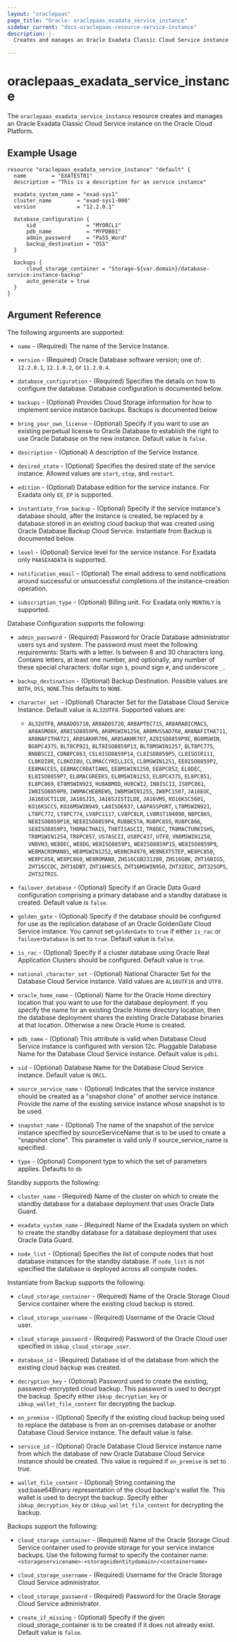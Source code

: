 ```yaml
---
layout: "oraclepaas"
page_title: "Oracle: oraclepaas_exadata_service_instance"
sidebar_current: "docs-oraclepaas-resource-service-instance"
description: |-
  Creates and manages an Oracle Exadata Classic Cloud Service instance on the Oracle Cloud Platform.

---
```


# oraclepaas\_exadata\_service\_instance

The `oraclepaas_exadata_service_instance` resource creates and manages an Oracle Exadata Classic Cloud Service instance on the Oracle Cloud Platform.

## Example Usage

```hcl
resource "oraclepaas_exadata_service_instance" "default" {
  name        = "EXATEST01"
  description = "This is a description for an service instance"

  exadata_system_name = "exad-sys1"
  cluster_name        = "exad-sys1-000"
  version             = "12.2.0.1"

  database_configuration {
      sid                = "MYORCL1"
      pdb_name           = "MYPDB01"
      admin_password     = "Pa55_Word"
      backup_destination = "OSS"
  }

  backups {
      cloud_storage_container = "Storage-${var.domain}/database-service-instance-backup"
      auto_generate = true
  }
}
```

## Argument Reference

The following arguments are supported:

* `name` - (Required) The name of the Service Instance.

* `version` - (Required) Oracle Database software version; one of: `12.2.0.1`, `12.1.0.2`, or `11.2.0.4`.

* `database_configuration` - (Required) Specifies the details on how to configure the database. Database configuration is documented below.

* `backups` - (Optional) Provides Cloud Storage information for how to implement service instance backups. Backups is documented below

* `bring_your_own_license` - (Optional) Specify if you want to use an existing perpetual license to Oracle Database to establish the right to use Oracle Database on the new instance.
Default value is `false`.

* `description` - (Optional) A description of the Service Instance.

* `desired_state` - (Optional) Specifies the desired state of the service instance. Allowed values are `start`, `stop`,
and `restart`.

* `edition` - (Optional) Database edition for the service instance. For Exadata only `EE_EP` is supported.

* `instantiate_from_backup` - (Optional) Specify if the service instance's database should, after the instance is created, be replaced by a database
stored in an existing cloud backup that was created using Oracle Database Backup Cloud Service. Instantiate from Backup is documented below.

* `level` - (Optional) Service level for the service instance. For Exadata only `PAASEXADATA` is supported.

* `notification_email` - (Optional)  The email address to send notifications around successful or unsuccessful completions of the instance-creation operation.

* `subscription_type` - (Optional) Billing unit. For Exadata only `MONTHLY` is supported.


Database Configuration supports the following:

* `admin_password` - (Required) Password for Oracle Database administrator users sys and system. The password must meet the following requirements: Starts with a letter. Is between 8 and 30 characters long. Contains letters, at least one number, and optionally, any number of these special characters: dollar sign `$`, pound sign `#`, and underscore `_`.

* `backup_destination` - (Optional) Backup Destination. Possible values are `BOTH`, `OSS`, `NONE`.This defaults to `NONE`.

* `character_set` - (Optional) Character Set for the Database Cloud Service Instance. Default value is `AL32UTF8`. Supported values are:

  - `AL32UTF8`, `AR8ADOS710`, `AR8ADOS720`, `AR8APTEC715`, `AR8ARABICMACS`, `AR8ASMO8X`, `AR8ISO8859P6`, `AR8MSWIN1256`, `AR8MUSSAD768`, `AR8NAFITHA711`, `AR8NAFITHA721`, `AR8SAKHR706`, `AR8SAKHR707`, `AZ8ISO8859P9E`, `BG8MSWIN`, `BG8PC437S`, `BLT8CP921`, `BLT8ISO8859P13`, `BLT8MSWIN1257`, `BLT8PC775`, `BN8BSCII`, `CDN8PC863`, `CEL8ISO8859P14`, `CL8ISO8859P5`, `CL8ISOIR111`, `CL8KOI8R`, `CL8KOI8U`, `CL8MACCYRILLICS`, `CL8MSWIN1251`, `EE8ISO8859P2`, `EE8MACCES`, `EE8MACCROATIANS`, `EE8MSWIN1250`, `EE8PC852`, `EL8DEC`, `EL8ISO8859P7`, `EL8MACGREEKS`, `EL8MSWIN1253`, `EL8PC437S`, `EL8PC851`, `EL8PC869`, `ET8MSWIN923`, `HU8ABMOD`, `HU8CWI2`, `IN8ISCII`, `IS8PC861`, `IW8ISO8859P8`, `IW8MACHEBREWS`, `IW8MSWIN1255`, `IW8PC1507`, `JA16EUC`, `JA16EUCTILDE`, `JA16SJIS`, `JA16SJISTILDE`, `JA16VMS`, `KO16KSC5601`, `KO16KSCCS`, `KO16MSWIN949`, `LA8ISO6937`, `LA8PASSPORT`, `LT8MSWIN921`, `LT8PC772`, `LT8PC774`, `LV8PC1117`, `LV8PC8LR`, `LV8RST104090`, `N8PC865`, `NE8ISO8859P10`, `NEE8ISO8859P4`, `RU8BESTA`, `RU8PC855`, `RU8PC866`, `SE8ISO8859P3`, `TH8MACTHAIS`, `TH8TISASCII`, `TR8DEC`, `TR8MACTURKISHS`, `TR8MSWIN1254`, `TR8PC857`, `US7ASCII`, `US8PC437`, `UTF8`, `VN8MSWIN1258`, `VN8VN3`, `WE8DEC`, `WE8DG`, `WE8ISO8859P1`, `WE8ISO8859P15`, `WE8ISO8859P9`, `WE8MACROMAN8S`, `WE8MSWIN1252`, `WE8NCR4970`, `WE8NEXTSTEP`, `WE8PC850`, `WE8PC858`, `WE8PC860`, `WE8ROMAN8`, `ZHS16CGB231280`, `ZHS16GBK`, `ZHT16BIG5`, `ZHT16CCDC`, `ZHT16DBT`, `ZHT16HKSCS`, `ZHT16MSWIN950`, `ZHT32EUC`, `ZHT32SOPS`, `ZHT32TRIS`.

* `failover_database` - (Optional) Specify if an Oracle Data Guard configuration comprising a primary database and a standby database is created.
Default value is `false`.

* `golden_gate` - (Optional) Specify if the database should be configured for use as the replication database of an Oracle GoldenGate Cloud Service instance.
You cannot set `goldenGate` to `true` if either `is_rac` or `failoverDatabase` is set to `true`. Default value is `false`.

* `is_rac` - (Optional) Specify if a cluster database using Oracle Real Application Clusters should be configured.
Default value is `true`.

* `national_character_set` - (Optional) National Character Set for the Database Cloud Service instance. Valid values are `AL16UTF16` and `UTF8`.

* `oracle_home_name` - (Optional) Name for the Oracle Home directory location that you want to use for the database deployment. If you specify the name for an existing Oracle Home directory location, then the database deployment shares the existing Oracle Database binaries at that location. Otherwise a new Oracle Home is created.

* `pdb_name` - (Optional) This attribute is valid when Database Cloud Service instance is configured with version 12c. Pluggable Database Name for the Database Cloud Service instance. Default value is `pdb1`.

* `sid` - (Optional) Database Name for the Database Cloud Service instance. Default value is `ORCL`.

* `source_service_name` - (Optional) Indicates that the service instance should be created as a "snapshot clone" of another service instance. Provide the name of the existing service instance whose snapshot is to be used.

* `snapshot_name` - (Optional) The name of the snapshot of the service instance specified by sourceServiceName that is to be used to create a "snapshot clone". This parameter is valid only if source_service_name is specified.

* `type` - (Optional) Component type to which the set of parameters applies. Defaults to `db`


Standby supports the following:

* `cluster_name` - (Required) Name of the cluster on which to create the standby database for a database deployment that uses Oracle Data Guard.

* `exadata_system_name` - (Required) Name of the Exadata system on which to create the standby database for a database deployment that uses Oracle Data Guard.

* `node_list` - (Optional) Specifies the list of compute nodes that host database instances for the standby database. If `node_list` is not specified the database is deployed across all compute nodes.


Instantiate from Backup supports the following:

* `cloud_storage_container` - (Required) Name of the Oracle Storage Cloud Service container where the existing cloud backup is stored.

* `cloud_storage_username` - (Required) Username of the Oracle Cloud user.

* `cloud_storage_password` - (Required) Password of the Oracle Cloud user specified in `ibkup_cloud_storage_user`.

* `database_id` - (Required) Database id of the database from which the existing cloud backup was created.

* `decryption_key` - (Optional) Password used to create the existing, password-encrypted cloud backup. This password is used to decrypt the backup. Specify either `ibkup_decryption_key` or `ibkup_wallet_file_content` for decrypting the backup.

* `on_premise` - (Optional) Specify if the existing cloud backup being used to replace the database is from an on-premises database or another Database Cloud Service instance.
The default value is false.

* `service_id` - (Optional) Oracle Database Cloud Service instance name from which the database of new Oracle Database Cloud Service instance should be created. This value is required if
`on_premise` is set to true.

* `wallet_file_content` - (Optional) String containing the xsd:base64Binary representation of the cloud backup's wallet file. This wallet is used to decrypt the backup. Specify either `ibkup_decryption_key` or `ibkup_wallet_file_content` for decrypting the backup.


Backups support the following:

* `cloud_storage_container` - (Required) Name of the Oracle Storage Cloud Service container used to provide storage for your service instance backups.
Use the following format to specify the container name: `<storageservicename>-<storageidentitydomain>/<containername>`

* `cloud_storage_username` - (Required) Username for the Oracle Storage Cloud Service administrator.

* `cloud_storage_password` - (Required) Password for the Oracle Storage Cloud Service administrator.

* `create_if_missing` - (Optional) Specify if the given cloud_storage_container is to be created if it does not already exist. Default value is `false`.
